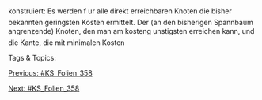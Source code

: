 konstruiert:
Es werden f ur alle direkt erreichbaren Knoten die bisher bekannten geringsten
Kosten ermittelt.
Der (an den bisherigen Spannbaum angrenzende) Knoten, den man am
kosteng unstigsten erreichen kann, und die Kante, die mit minimalen Kosten

   Tags & Topics:
   

[Previous: #KS_Folien_358](KS_Folien_358.md)

[Next: #KS_Folien_358](KS_Folien_358.md)